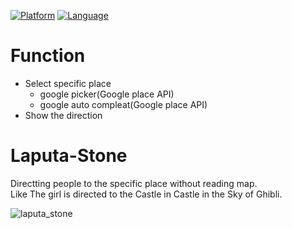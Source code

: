 [![Platform](https://img.shields.io/badge/platform-android-blue.svg)](https://www.android.com/)
[![Language](https://img.shields.io/badge/language-java-brightgreen.svg)](https://www.oracle.com/java/index.html)

# Function
* Select specific place<br>
    * google picker(Google place API)<br>
    * google auto compleat(Google place API)<br>
* Show the direction<br>
 

# Laputa-Stone
Directting people to the specific place without reading map.<br>
Like The girl is directed to  the Castle in Castle in the Sky of Ghibli.

![laputa_stone](https://user-images.githubusercontent.com/23109342/29856787-f6066c80-8d09-11e7-9ca9-0d1d6cf22d17.gif)

  

 


